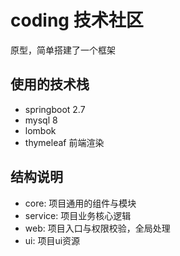 # coding 技术社区

原型，简单搭建了一个框架

## 使用的技术栈

- springboot 2.7
- mysql 8
- lombok 
- thymeleaf 前端渲染

## 结构说明

- core: 项目通用的组件与模块
- service: 项目业务核心逻辑
- web:  项目入口与权限校验，全局处理
- ui:  项目ui资源
